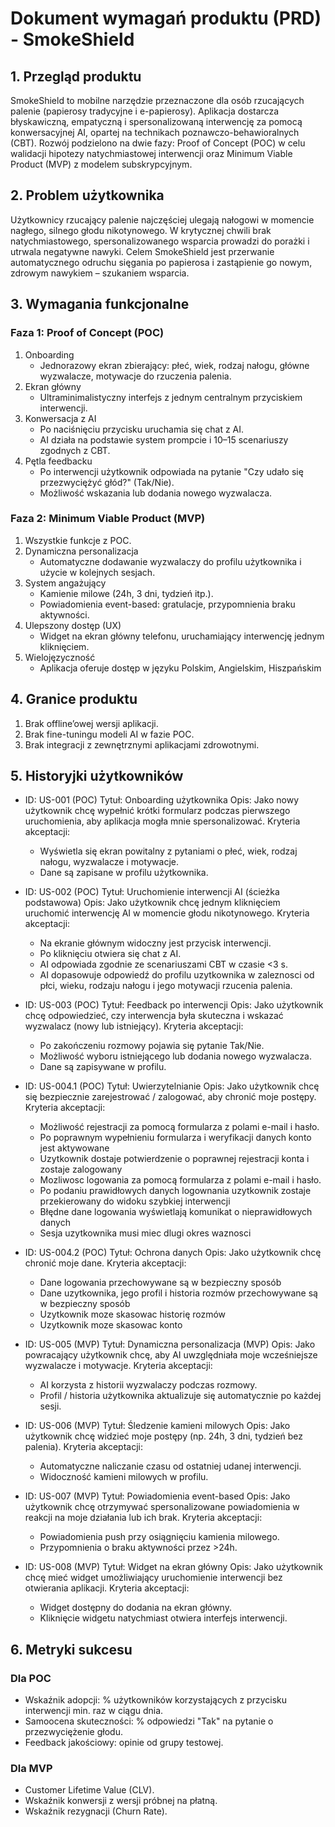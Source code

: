 # Dokument wymagań produktu (PRD) - SmokeShield

## 1. Przegląd produktu

SmokeShield to mobilne narzędzie przeznaczone dla osób rzucających palenie (papierosy tradycyjne i e-papierosy). Aplikacja dostarcza błyskawiczną, empatyczną i spersonalizowaną interwencję za pomocą konwersacyjnej AI, opartej na technikach poznawczo-behawioralnych (CBT). Rozwój podzielono na dwie fazy: Proof of Concept (POC) w celu walidacji hipotezy natychmiastowej interwencji oraz Minimum Viable Product (MVP) z modelem subskrypcyjnym.

## 2. Problem użytkownika

Użytkownicy rzucający palenie najczęściej ulegają nałogowi w momencie nagłego, silnego głodu nikotynowego. W krytycznej chwili brak natychmiastowego, spersonalizowanego wsparcia prowadzi do porażki i utrwala negatywne nawyki. Celem SmokeShield jest przerwanie automatycznego odruchu sięgania po papierosa i zastąpienie go nowym, zdrowym nawykiem – szukaniem wsparcia.

## 3. Wymagania funkcjonalne

### Faza 1: Proof of Concept (POC)

1. Onboarding
   - Jednorazowy ekran zbierający: płeć, wiek, rodzaj nałogu, główne wyzwalacze, motywacje do rzuczenia palenia.
2. Ekran główny
   - Ultraminimalistyczny interfejs z jednym centralnym przyciskiem interwencji.
3. Konwersacja z AI
   - Po naciśnięciu przycisku uruchamia się chat z AI.
   - AI działa na podstawie system prompcie i 10–15 scenariuszy zgodnych z CBT.
4. Pętla feedbacku
   - Po interwencji użytkownik odpowiada na pytanie "Czy udało się przezwyciężyć głód?" (Tak/Nie).
   - Możliwość wskazania lub dodania nowego wyzwalacza.

### Faza 2: Minimum Viable Product (MVP)

1. Wszystkie funkcje z POC.
2. Dynamiczna personalizacja
   - Automatyczne dodawanie wyzwalaczy do profilu użytkownika i użycie w kolejnych sesjach.
3. System angażujący
   - Kamienie milowe (24h, 3 dni, tydzień itp.).
   - Powiadomienia event-based: gratulacje, przypomnienia braku aktywności.
4. Ulepszony dostęp (UX)
   - Widget na ekran główny telefonu, uruchamiający interwencję jednym kliknięciem.
5. Wielojęzyczność
   - Aplikacja oferuje dostęp w języku Polskim, Angielskim, Hiszpańskim

## 4. Granice produktu

1. Brak offline’owej wersji aplikacji.
2. Brak fine-tuningu modeli AI w fazie POC.
3. Brak integracji z zewnętrznymi aplikacjami zdrowotnymi.

## 5. Historyjki użytkowników

- ID: US-001 (POC)
  Tytuł: Onboarding użytkownika
  Opis: Jako nowy użytkownik chcę wypełnić krótki formularz podczas pierwszego uruchomienia, aby aplikacja mogła mnie spersonalizować.
  Kryteria akceptacji:

  - Wyświetla się ekran powitalny z pytaniami o płeć, wiek, rodzaj nałogu, wyzwalacze i motywacje.
  - Dane są zapisane w profilu użytkownika.

- ID: US-002 (POC)
  Tytuł: Uruchomienie interwencji AI (ścieżka podstawowa)
  Opis: Jako użytkownik chcę jednym kliknięciem uruchomić interwencję AI w momencie głodu nikotynowego.
  Kryteria akceptacji:

  - Na ekranie głównym widoczny jest przycisk interwencji.
  - Po kliknięciu otwiera się chat z AI.
  - AI odpowiada zgodnie ze scenariuszami CBT w czasie <3 s.
  - AI dopasowuje odpowiedź do profilu uzytkownika w zaleznosci od płci, wieku, rodzaju nałogu i jego motywacji rzucenia palenia.

- ID: US-003 (POC)
  Tytuł: Feedback po interwencji
  Opis: Jako użytkownik chcę odpowiedzieć, czy interwencja była skuteczna i wskazać wyzwalacz (nowy lub istniejący).
  Kryteria akceptacji:

  - Po zakończeniu rozmowy pojawia się pytanie Tak/Nie.
  - Możliwość wyboru istniejącego lub dodania nowego wyzwalacza.
  - Dane są zapisywane w profilu.

- ID: US-004.1 (POC)
  Tytuł: Uwierzytelnianie
  Opis: Jako użytkownik chcę się bezpiecznie zarejestrować / zalogować, aby chronić moje postępy.
  Kryteria akceptacji:

  - Możliwość rejestracji za pomocą formularza z polami e-mail i hasło.
  - Po poprawnym wypełnieniu formularza i weryfikacji danych konto jest aktywowane
  - Uzytkownik dostaje potwierdzenie o poprawnej rejestracji konta i zostaje zalogowany
  - Mozliwosc logowania za pomocą formularza z polami e-mail i hasło.
  - Po podaniu prawidłowych danych logownania uzytkownik zostaje przekierowany do widoku szybkiej interwencji
  - Błędne dane logowania wyświetlają komunikat o nieprawidłowych danych
  - Sesja uzytkownika musi miec dlugi okres waznosci

- ID: US-004.2 (POC)
  Tytuł: Ochrona danych
  Opis: Jako użytkownik chcę chronić moje dane.
  Kryteria akceptacji:

  - Dane logowania przechowywane są w bezpieczny sposób
  - Dane uzytkownika, jego profil i historia rozmów przechowywane są w bezpieczny sposób
  - Uzytkownik moze skasowac historię rozmów
  - Uzytkownik moze skasowac konto

- ID: US-005 (MVP)
  Tytuł: Dynamiczna personalizacja (MVP)
  Opis: Jako powracający użytkownik chcę, aby AI uwzględniała moje wcześniejsze wyzwalacze i motywacje.
  Kryteria akceptacji:

  - AI korzysta z historii wyzwalaczy podczas rozmowy.
  - Profil / historia użytkownika aktualizuje się automatycznie po każdej sesji.

- ID: US-006 (MVP)
  Tytuł: Śledzenie kamieni milowych
  Opis: Jako użytkownik chcę widzieć moje postępy (np. 24h, 3 dni, tydzień bez palenia).
  Kryteria akceptacji:

  - Automatyczne naliczanie czasu od ostatniej udanej interwencji.
  - Widoczność kamieni milowych w profilu.

- ID: US-007 (MVP)
  Tytuł: Powiadomienia event-based
  Opis: Jako użytkownik chcę otrzymywać spersonalizowane powiadomienia w reakcji na moje działania lub ich brak.
  Kryteria akceptacji:

  - Powiadomienia push przy osiągnięciu kamienia milowego.
  - Przypomnienia o braku aktywności przez >24h.

- ID: US-008 (MVP)
  Tytuł: Widget na ekran główny
  Opis: Jako użytkownik chcę mieć widget umożliwiający uruchomienie interwencji bez otwierania aplikacji.
  Kryteria akceptacji:
  - Widget dostępny do dodania na ekran główny.
  - Kliknięcie widgetu natychmiast otwiera interfejs interwencji.

## 6. Metryki sukcesu

### Dla POC

- Wskaźnik adopcji: % użytkowników korzystających z przycisku interwencji min. raz w ciągu dnia.
- Samoocena skuteczności: % odpowiedzi "Tak" na pytanie o przezwyciężenie głodu.
- Feedback jakościowy: opinie od grupy testowej.

### Dla MVP

- Customer Lifetime Value (CLV).
- Wskaźnik konwersji z wersji próbnej na płatną.
- Wskaźnik rezygnacji (Churn Rate).
